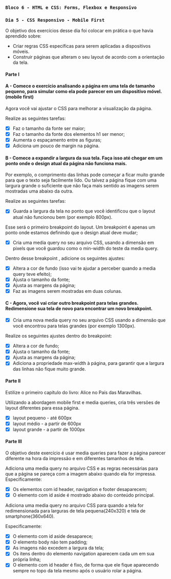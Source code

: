### `Bloco 6 - HTML e CSS: Forms, Flexbox e Responsivo`
### `Dia 5 - CSS Responsivo - Mobile First`

O objetivo dos exercícios desse dia foi colocar em prática o que havia aprendido sobre:
- Criar regras CSS específicas para serem aplicadas a dispositivos móveis.
- Construir páginas que alteram o seu layout de acordo com a orientação da tela.

#### Parte I

#### A - Comece o exercício analisando a página em uma tela de tamanho pequeno, para simular como ela pode parecer em um dispositivo móvel. (mobile first)

Agora você vai ajustar o CSS para melhorar a visualização da página.

Realize as seguintes tarefas:
- [x] Faz o tamanho da fonte ser maior;
- [x] Faz o tamanho da fonte dos elementos h1 ser menor;
- [x] Aumenta o espaçamento entre as figuras;
- [x] Adiciona um pouco de margin na página.

#### B - Comece a expandir a largura da sua tela. Faça isso até chegar em um ponto onde o design atual da página não funciona mais.

Por exemplo, o comprimento das linhas pode começar a ficar muito grande para que o texto seja facilmente lido. Ou talvez a página fique com uma largura grande o suficiente que não faça mais sentido as imagens serem mostradas uma abaixo da outra.

Realize as seguintes tarefas:
- [x] Guarda a largura da tela no ponto que você identificou que o layout atual não funcionou bem (por exemplo 800px).

Esse será o primeiro breakpoint do layout. Um breakpoint é apenas um ponto onde estamos definindo que o design atual deve mudar;

- [x] Cria uma media query no seu arquivo CSS, usando a dimensão em pixels que você guardou como o min-width do teste da media query.

Dentro desse breakpoint , adicione os seguintes ajustes:
- [x] Altera a cor de fundo (isso vai te ajudar a perceber quando a media query teve efeito);
- [x] Ajusta o tamanho da fonte;
- [x] Ajusta as margens da página;
- [x] Faz as imagens serem mostradas em duas colunas.

#### C - Agora, você vai criar outro breakpoint para telas grandes. Redimensione sua tela de novo para encontrar um novo breakpoint.

- [x] Cria uma nova media query no seu arquivo CSS usando a dimensão que você encontrou para telas grandes (por exemplo 1300px).

Realize os seguintes ajustes dentro do breakpoint:
- [x] Altera a cor de fundo;
- [x] Ajusta o tamanho da fonte;
- [x] Ajusta as margens da página;
- [x] Adiciona a propriedade max-width à página, para garantir que a largura das linhas não fique muito grande.

#### Parte II

Estilize o primeiro capítulo do livro: Alice no País das Maravilhas.

Utilizando a abordagem mobile first e media queries, cria três versões de layout diferentes para essa página. 

- [x] layout pequeno - até 600px
- [x] layout médio - a partir de 600px
- [x] layout grande - a partir de 1000px

#### Parte III

O objetivo deste exercício é usar media queries para fazer a página parecer diferente na hora da impressão e em diferentes tamanhos de tela.

Adiciona uma media query no arquivo CSS e as regras necessárias para que a página se pareça com a imagem abaixo quando ela for impressa. Especificamente:

- [x] Os elementos com id header, navigation e footer desaparecem;
- [x] O elemento com id aside é mostrado abaixo do conteúdo principal.

Adiciona uma media query no arquivo CSS para quando a tela for redimensionada para larguras de tela pequena(240x320) e tela de smartphone(360x640).

Especificamente:
- [x] O elemento com id aside desaparece;
- [x] O elemento body não tem padding;
- [x] As imagens não excedem a largura da tela;
- [x] Os itens dentro do elemento navigation aparecem cada um em sua própria linha;
- [x] O elemento com id header é fixo, de forma que ele fique aparecendo sempre no topo da tela mesmo após o usuário rolar a página.
